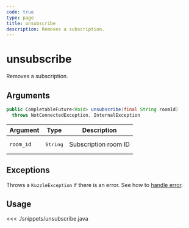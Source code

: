 ```yaml
---
code: true
type: page
title: unsubscribe
description: Removes a subscription.
---
```


# unsubscribe

Removes a subscription.

## Arguments

```java
public CompletableFuture<Void> unsubscribe(final String roomId) 
  throws NotConnectedException, InternalException
```

| Argument  | Type               | Description          |
|-----------|--------------------|----------------------|
| `room_id` | <pre>String</pre> | Subscription room ID |

## Exceptions

Throws a `KuzzleException` if there is an error. See how to [handle error](/sdk/java/3/essentials/error-handling).

## Usage

<<< ./snippets/unsubscribe.java

